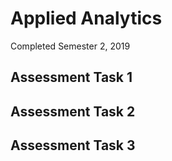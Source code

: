 # Applied Analytics
Completed Semester 2, 2019

## Assessment Task 1

## Assessment Task 2

## Assessment Task 3
